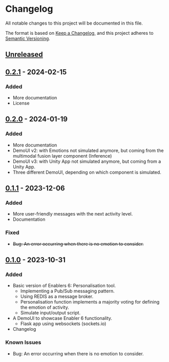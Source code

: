 # Changelog

All notable changes to this project will be documented in this file.

The format is based on [Keep a Changelog](https://keepachangelog.com/en/1.0.0/),
and this project adheres to [Semantic Versioning](https://semver.org/spec/v2.0.0.html).

## [Unreleased]

## [0.2.1] - 2024-02-15

### Added

- More documentation
- License

## [0.2.0] - 2024-01-19

### Added

- More documentation
- DemoUI v2: with Emotions not simulated anymore, but coming from the multimodal fusion layer component (Inference)
- DemoUI v3: with Unity App not simulated anymore, but coming from a Unity App.
- Three different DemoUI, depending on which component is simulated.

## [0.1.1] - 2023-12-06

### Added

- More user-friendly messages with the next activity level.
- Documentation

### Fixed

- ~~Bug: An error occurring when there is no emotion to consider.~~

## [0.1.0] - 2023-10-31

### Added

- Basic version of Enablers 6: Personalisation tool.
    - Implementing a Pub/Sub messaging pattern.
    - Using REDIS as a message broker.
    - Personalisation function implements a majority voting for defining the emotion of activity.
    - Simulate input/output script.
- A DemoUI to showcase Enabler 6 functionality.
    - Flask app using websockets (sockets.io)
- Changelog

### Known Issues

- Bug: An error occurring when there is no emotion to consider.

<!-- 
Example of Categories to use in each release

### Added
- Just an example of how to use changelog.

### Changed
- Just an example of how to use changelog.

### Fixed
- Just an example of how to use changelog.

### Removed
- Just an example of how to use changelog.

### Deprecated
- Just an example of how to use changelog. -->


[unreleased]: https://github.com/um-xr2learn-enablers/XR2Learn-Personalisation/compare/v0.1.0...master

[0.1.0]: https://github.com/um-xr2learn-enablers/XR2Learn-Personalisation/releases/tag/v0.1.0

[0.1.1]: https://github.com/um-xr2learn-enablers/XR2Learn-Personalisation/releases/tag/v0.1.1

[0.2.0]: https://github.com/um-xr2learn-enablers/XR2Learn-Personalisation/releases/tag/v0.2.0

[0.2.1]: https://github.com/um-xr2learn-enablers/XR2Learn-Personalisation/releases/tag/v0.2.1